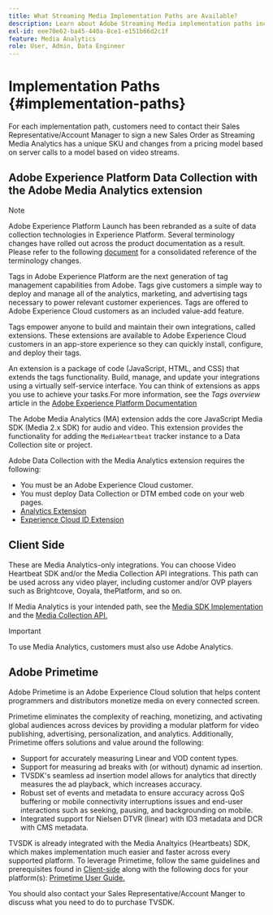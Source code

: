 ```yaml
---
title: What Streaming Media Implementation Paths are Available?
description: Learn about Adobe Streaming Media implementation paths including Adobe Experience Platform Data Collection.
exl-id: eee70e62-ba45-440a-8ce1-e151b66d2c1f
feature: Media Analytics
role: User, Admin, Data Engineer
---
```

# Implementation Paths {#implementation-paths}

For each implementation path, customers need to contact their Sales Representative/Account Manager to sign a new Sales Order as Streaming Media Analytics has a unique SKU and changes from a pricing model based on server calls to a model based on video streams.

## Adobe Experience Platform Data Collection with the Adobe Media Analytics extension

>[!NOTE]
>Adobe Experience Platform Launch has been rebranded as a suite of data collection technologies in Experience Platform. Several terminology changes have rolled out across the product documentation as a result. Please refer to the following [document](https://experienceleague.adobe.com/docs/experience-platform/tags/term-updates.html?lang=en) for a consolidated reference of the terminology changes.


Tags in Adobe Experience Platform are the next generation of tag management capabilities from Adobe. Tags give customers a simple way to deploy and manage all of the analytics, marketing, and advertising tags necessary to power relevant customer experiences. Tags are offered to Adobe Experience Cloud customers as an included value-add feature.

Tags empower anyone to build and maintain their own integrations, called extensions. These extensions are available to Adobe Experience Cloud customers in an app-store experience so they can quickly install, configure, and deploy their tags.

An extension is a package of code (JavaScript, HTML, and CSS) that extends the tags functionality. Build, manage, and update your integrations using a virtually self-service interface. You can think of extensions as apps you use to achieve your tasks.For more information, see the *Tags overview* article in the [Adobe Experience Platform Documentation](https://experienceleague.adobe.com/docs/experience-platform/tags/home.html)

The Adobe Media Analytics (MA) extension adds the core JavaScript Media SDK (Media 2.x SDK) for audio and video. This extension provides the functionality for adding the `MediaHeartbeat` tracker instance to a Data Collection site or project.

Adobe Data Collection with the Media Analytics extension requires the following:
* You must be an Adobe Experience Cloud customer.
* You must deploy Data Collection or DTM embed code on your web pages.
* [Analytics Extension](https://experienceleague.adobe.com/docs/experience-platform/tags/extensions/adobe/analytics/overview.html)
* [Experience Cloud ID Extension](https://experienceleague.adobe.com/docs/experience-platform/tags/extensions/adobe/id-service/overview.html)


## Client Side

These are Media Analytics-only integrations. You can choose Video Heartbeat SDK and/or the Media Collection API integrations. This path can be used across any video player, including customer and/or OVP players such as Brightcove, Ooyala, thePlatform, and so on.

If Media Analytics is your intended path, see the [Media SDK Implementation](/help/sdk-implement/setup/setup-overview.md) and the [Media Collection API.](/help/media-collection-api/mc-api-overview.md)

>[!IMPORTANT]
>To use Media Analytics, customers must also use Adobe Analytics.

## Adobe Primetime

Adobe Primetime is an Adobe Experience Cloud solution that helps content programmers and distributors monetize media on every connected screen.

Primetime eliminates the complexity of reaching, monetizing, and activating global audiences across devices by providing a modular platform for video publishing, advertising, personalization, and analytics. Additionally, Primetime offers solutions and value around the following:

* Support for accurately measuring Linear and VOD content types.
* Support for measuring ad breaks with (or without) dynamic ad insertion.
* TVSDK's seamless ad insertion model allows for analytics that directly measures the ad playback, which increases accuracy.
* Robust set of events and metadata to ensure accuracy across QoS buffering or mobile connectivity interruptions issues and end-user interactions such as seeking, pausing, and backgrounding on mobile.
* Integrated support for Nielsen DTVR (linear) with ID3 metadata and DCR with CMS metadata.


TVSDK is already integrated with the Media Analtyics (Heartbeats) SDK, which makes implementation much easier and faster across every supported platform. To leverage Primetime, follow the same guidelines and prerequisites found in [Client-side](/help/intro-to-ava/implementation-paths/client-side-path.md) along with the following docs for your platform(s): [Primetime User Guide.](https://helpx.adobe.com/primetime/user-guide.html)

   You should also contact your Sales Representative/Account Manger to discuss what you need to do to purchase TVSDK.
